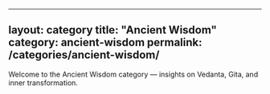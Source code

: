 
---
layout: category
title: "Ancient Wisdom"
category: ancient-wisdom
permalink: /categories/ancient-wisdom/
---

Welcome to the Ancient Wisdom category — insights on Vedanta, Gita, and inner transformation.
